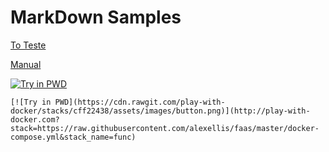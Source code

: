 # MarkDown Samples


[To Teste ](http://dillinger.io/?utm_source=nickjanetakis.com&utm_medium=pdf&utm_campaign=crash%20course%20with%20markdown)

[Manual ](https://nickjanetakis.com/assets/downloads/guides/crash-course-with-markdown-7f3a.pdf?utm_source=njwebsite&utm_medium=newsletter&utm_campaign=newsletter)

[![Try in PWD](https://cdn.rawgit.com/play-with-docker/stacks/cff22438/assets/images/button.png)](http://play-with-docker.com?stack=https://raw.githubusercontent.com/alexellis/faas/master/docker-compose.yml&stack_name=func)
```
[![Try in PWD](https://cdn.rawgit.com/play-with-docker/stacks/cff22438/assets/images/button.png)](http://play-with-docker.com?stack=https://raw.githubusercontent.com/alexellis/faas/master/docker-compose.yml&stack_name=func)
```
